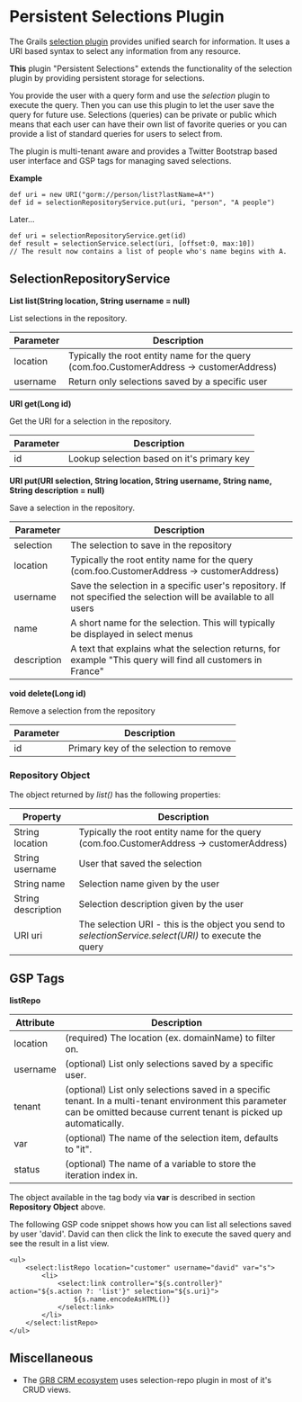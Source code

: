 # Persistent Selections Plugin

The Grails [selection plugin](http://grails.org/plugin/selection) provides unified search for information.
It uses a URI based syntax to select any information from any resource.

**This** plugin "Persistent Selections" extends the functionality of the selection plugin by providing persistent storage for selections.

You provide the user with a query form and use the *selection* plugin to execute the query.
Then you can use this plugin to let the user save the query for future use.
Selections (queries) can be private or public which means that each user can have their own list of favorite queries
or you can provide a list of standard queries for users to select from.

The plugin is multi-tenant aware and provides a Twitter Bootstrap based user interface and GSP tags for managing saved selections.

**Example**

    def uri = new URI("gorm://person/list?lastName=A*")
    def id = selectionRepositoryService.put(uri, "person", "A people")

Later...

    def uri = selectionRepositoryService.get(id)
    def result = selectionService.select(uri, [offset:0, max:10])
    // The result now contains a list of people who's name begins with A.

## SelectionRepositoryService

**List<Map> list(String location, String username = null)**

List selections in the repository.

Parameter | Description
--------- | -----------------
location  | Typically the root entity name for the query (com.foo.CustomerAddress -> customerAddress)
username  | Return only selections saved by a specific user

**URI get(Long id)**

Get the URI for a selection in the repository.

Parameter | Description
--------- | -----------------
id        | Lookup selection based on it's primary key


**URI put(URI selection, String location, String username, String name, String description = null)**

Save a selection in the repository.

Parameter   | Description
----------- | -----------------
selection   | The selection to save in the repository
location    | Typically the root entity name for the query (com.foo.CustomerAddress -> customerAddress)
username    | Save the selection in a specific user's repository. If not specified the selection will be available to all users
name        | A short name for the selection. This will typically be displayed in select menus
description | A text that explains what the selection returns, for example "This query will find all customers in France"

**void delete(Long id)**

Remove a selection from the repository

Parameter | Description
--------- | -----------------
id        | Primary key of the selection to remove

### Repository Object

The object returned by *list()* has the following properties:

Property           | Description
------------------ | ---------------
String location    | Typically the root entity name for the query (com.foo.CustomerAddress -> customerAddress)
String username    | User that saved the selection
String name        | Selection name given by the user
String description | Selection description given by the user
URI uri            | The selection URI - this is the object you send to *selectionService.select(URI)* to execute the query

## GSP Tags

**listRepo**

Attribute | Description
--------- | --------------
location  | (required) The location (ex. domainName) to filter on.
username  | (optional) List only selections saved by a specific user.
tenant    | (optional) List only selections saved in a specific tenant. In a multi-tenant environment this parameter can be omitted because current tenant is picked up automatically.
var       | (optional) The name of the selection item, defaults to "it".
status    | (optional) The name of a variable to store the iteration index in.

The object available in the tag body via **var** is described in section **Repository Object** above.

The following GSP code snippet shows how you can list all selections saved by user 'david'.
David can then click the link to execute the saved query and see the result in a list view.

    <ul>
        <select:listRepo location="customer" username="david" var="s">
            <li>
                <select:link controller="${s.controller}" action="${s.action ?: 'list'}" selection="${s.uri}">
                    ${s.name.encodeAsHTML()}
                </select:link>
            </li>
        </select:listRepo>
    </ul>
    

## Miscellaneous

- The [GR8 CRM ecosystem](http://gr8crm.github.io) uses selection-repo plugin in most of it's CRUD views.
